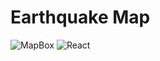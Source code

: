 # Earthquake Map

<img src='[https://www.google.com/url?sa=i&url=https%3A%2F%2Fseeklogo.com%2Fvector-logo%2F314273%2Fmapbox&psig=AOvVaw06cJTQB9G6ylJz0tP8slFL&ust=1693409211712000&source=images&cd=vfe&opi=89978449&ved=0CA4QjRxqFwoTCNiWgoeXgoEDFQAAAAAdAAAAABAD](https://seeklogo.com/images/M/mapbox-logo-D6FDDD219C-seeklogo.com.png)' alt='MapBox'/>
<img src='[https://www.google.com/url?sa=i&url=https%3A%2F%2Fseeklogo.com%2Fvector-logo%2F314273%2Fmapbox&psig=AOvVaw06cJTQB9G6ylJz0tP8slFL&ust=1693409211712000&source=images&cd=vfe&opi=89978449&ved=0CA4QjRxqFwoTCNiWgoeXgoEDFQAAAAAdAAAAABAD](https://www.google.com/url?sa=i&url=https%3A%2F%2Fwww.pngwing.com%2Fen%2Fsearch%3Fq%3Dreact&psig=AOvVaw0qgz3m3bwxjKxwRh9zv2FH&ust=1693409263715000&source=images&cd=vfe&opi=89978449&ved=0CA4QjRxqFwoTCJiM-Z-XgoEDFQAAAAAdAAAAABAN)https://www.google.com/url?sa=i&url=https%3A%2F%2Fwww.pngwing.com%2Fen%2Fsearch%3Fq%3Dreact&psig=AOvVaw0qgz3m3bwxjKxwRh9zv2FH&ust=1693409263715000&source=images&cd=vfe&opi=89978449&ved=0CA4QjRxqFwoTCJiM-Z-XgoEDFQAAAAAdAAAAABAN' alt='React'/>
